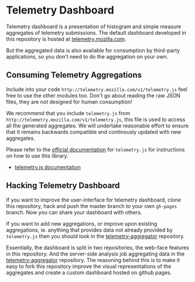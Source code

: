 Telemetry Dashboard
===================
Telemetry dashboard is a presentation of histogram and simple measure aggregates
of telemetry submissions. The default dashboard developed in this repository is
hosted at [telemetry.mozilla.com](http://telemetry.mozilla.com).

But the aggregated data is also available for consumption by third-party
applications, so you don't need to do the aggregation on your own.

Consuming Telemetry Aggregations
--------------------------------
Include into your code `http://telemetry.mozilla.com/v1/telemetry.js` feel free
to use the other modules too. Don't go about reading the raw JSON files,
they are not designed for human consumption!

We recommend that you include `telemetry.js` from
`http://telemetry.mozilla.com/v1/telemetry.js`, this file is used to access all
the generated aggregates. We will undertake reasonable effort to ensure that it
remains backwards compatible and continously updated with new aggregates.

Please refer to the [official documentation](http://telemetry.mozilla.org/docs.html)
for `telemetry.js` for instructions on how to use this library.

  * [telemetry.js documentation](http://telemetry.mozilla.org/docs.html)

Hacking Telemetry Dashboard
---------------------------
If you want to improve the user-interface for telemetry dashboard, clone this
repository, hack and push the master branch to your own `gh-pages` branch.
Now you can share your dashboard with others.

If you want to add new aggregations, or improve upon existing aggregations, ie.
anything that provides data not already provided by `telemetry.js` then you
should look in the [telemetry-aggregator](https://github.com/mozilla/telemetry-aggregator)
repository.

Essentially, the dashboard is split in two repositories, the web-face features
in this repository. And the server-side analysis job aggregating data in the
[telemetry-aggregator](https://github.com/mozilla/telemetry-aggregator)
repository. The reasoning behind this is to make it easy to fork this repository
improve the visual representations of the aggregates and create a custom dashboard
hosted on github pages.

